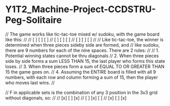 # Y1T2_Machine-Project-CCDSTRU-Peg-Solitaire


// The game works like tic-tac-toe mixed w/ sudoku, with the game board like this:
//
//  [ ] [ ] [ ]
//  [ ] [ ] [ ]
//  [ ] [ ] [ ]
//
// Like tic-tac-toe, the winner is determined when three pieces sideby side are formed, and
// like sudoku, there are 9 numbers for each of the nine spaces. There are 2 rules:
//
// 1. Potential winning states cannot be thru diagonals
// 2. When three pieces side by side forms a sum LESS THAN 15, the last player who forms this state loses.
// 3. When three pieces form a sum of EQUAL TO OR GREATER THAN 15 the game goes on.
// 4. Assuming the ENTIRE board is filled with all 9 numbers, with each row and column forming a sum of 15, then the player who moves last wins.
//

// F in applicable sets is the combination of any 3 position in the 3x3 grid without diagonals, so:
//
//	[x] [ ] [x]
//  [ ] [x] [ ]
//  [x] [ ] [x]
